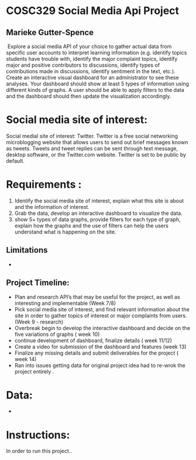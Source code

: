 # COSC329 Social Media Api Project
## Marieke Gutter-Spence 
 ​​     Explore a social media API of your choice to gather actual data from specific user accounts to interpret learning information (e.g. identify topics students have trouble with, identify the major complaint topics, identify major and positive contributors to discussions, identify types of contributions made in discussions, identify sentiment in the text, etc.). Create an interactive visual dashboard for an administrator to see these analyses. Your dashboard should show at least 5 types of information using different kinds of graphs. A user should be able to apply filters to the data and the dashboard should then update the visualization accordingly.

# Social media site of interest:
Social medial site of interest: Twitter. 
Twitter is a free social networking microblogging website that allows users to send out brief messages known as tweets. Tweets and tweet replies can be sent through text message, desktop software, or the Twitter.com website. Twitter is set to be public by default.



# Requirements :
1. Identify the social media site of interest, explain what this site is about and the information of interest.
2.  Grab the data, develop an interactive dashboard to visualize the data.
3.  show 5+ types of data graphs, provide filters for each type of graph, explain how the graphs and the use of filters can help the users understand what is happening on the site.

## Limitations
- 


## Project Timeline:
 - Plan and research API’s that may be useful for the project, as well as interesting and implementable (Week 7/8)
 - Pick social media site of interest, and find relevant information about the site in order to gather topics of interest or major complaints from users. (Week 9 - research)
 - Overbreak begin to develop the interactive dashboard and decide on the five variations of graphs ( week 10)
 - continue development of dashboard, finalize details ( week 11/12)
 - Create a video for submission of the dashboard and features (week 13)
 - Finalize any missing details and submit deliverables for the project ( week 14)
 -  Ran into issues getting data for original project idea had to re-wrok the project entirely .

 # Data:
 -  


# Instructions:
 In order to run this project..


 
